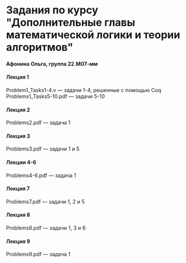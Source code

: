 # Задания по курсу "Дополнительные главы математической логики и теории алгоритмов"
#### Афонина Ольга, группа 22.М07-мм
#### Лекция 1
Problem1_Tasks1-4.v — задачи 1-4, решенные с помощью Coq
Problems1_Tasks5-10.pdf — задачи 5-10
#### Лекция 2
Problems2.pdf — задача 1
#### Лекция 3
Problems3.pdf — задачи 1 и 5
#### Лекции 4-6
Problems4-6.pdf — задача 1
#### Лекция 7
Problems7.pdf — задачи 1, 2 и 5
#### Лекция 8
Problems8.pdf — задачи 1, 3 и 6
#### Лекция 9
Problems9.pdf — задача 1
